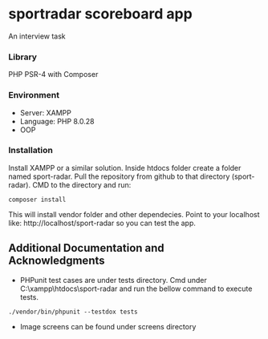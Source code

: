 # sportradar scoreboard app
An interview task 

### Library
PHP PSR-4 with Composer 

### Environment 

* Server: XAMPP
* Language: PHP 8.0.28
* OOP

### Installation
 Install XAMPP or a similar solution. Inside htdocs folder create a folder named sport-radar. Pull the repository from github to that directory (sport-radar). CMD to the directory and run:

 ```
 composer install
 ```
 This will install vendor folder and other dependecies. 
 Point to your localhost like: http://localhost/sport-radar so you can test the app. 

 ## Additional Documentation and Acknowledgments

 * PHPunit test cases are under tests directory. Cmd under C:\xampp\htdocs\sport-radar and run the bellow command to execute tests. 
 ```
./vendor/bin/phpunit --testdox tests
 ```
 * Image screens can be found under screens directory 